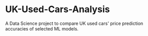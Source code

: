 # UK-Used-Cars-Analysis
A Data Science project to compare UK used cars' price prediction accuracies of selected ML models.
